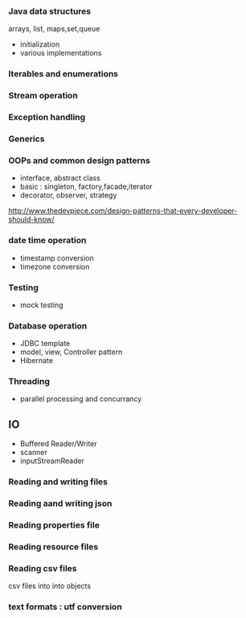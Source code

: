 
### Java data structures
arrays, list, maps,set,queue
- initialization
- various implementations

### Iterables and enumerations

### Stream operation

### Exception handling

### Generics


### OOPs and common design patterns 
- interface, abstract class
- basic : singleton, factory,facade,iterator
- decorator, observer, strategy

http://www.thedevpiece.com/design-patterns-that-every-developer-should-know/

### date time operation
- timestamp conversion
- timezone conversion

### Testing
- mock testing

### Database operation
- JDBC template
- model, view, Controller pattern
- Hibernate

### Threading
- parallel processing and concurrancy

## IO

- Buffered Reader/Writer
- scanner
- inputStreamReader

### Reading and writing files

### Reading aand writing json

### Reading properties file

### Reading resource files

### Reading csv files
csv files into into objects

### text formats : utf conversion
